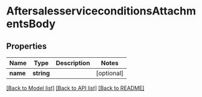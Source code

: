 # AftersalesserviceconditionsAttachmentsBody

## Properties
Name | Type | Description | Notes
------------ | ------------- | ------------- | -------------
**name** | **string** |  | [optional] 

[[Back to Model list]](../../README.md#documentation-for-models) [[Back to API list]](../../README.md#documentation-for-api-endpoints) [[Back to README]](../../README.md)

